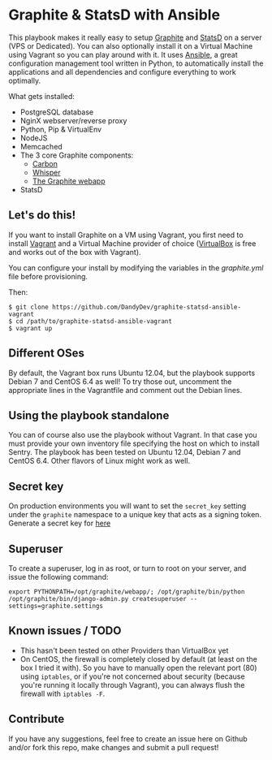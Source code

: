 # Graphite & StatsD with Ansible

This playbook makes it really easy to setup [Graphite](http://graphite.readthedocs.org/en/latest/) and [StatsD](https://github.com/etsy/statsd/) on a server (VPS or Dedicated). You can also optionally install it on a Virtual Machine using Vagrant so you can play around with it. It uses [Ansible](http://www.ansible.com/), a great configuration management tool written in Python, to automatically install the applications and all dependencies and configure everything to work optimally.

What gets installed:

*  PostgreSQL database
*  NginX webserver/reverse proxy
*  Python, Pip & VirtualEnv
*  NodeJS
*  Memcached
*  The 3 core Graphite components:
	* [Carbon](https://github.com/graphite-project/carbon)
	* [Whisper](https://github.com/graphite-project/whisper)
	* [The Graphite webapp](https://github.com/graphite-project/graphite-web)
* StatsD  

## Let's do this!

If you want to install Graphite on a VM using Vagrant, you first need to install [Vagrant](http://www.vagrantup.com/) and a Virtual Machine provider of choice ([VirtualBox](https://www.virtualbox.org/) is free and works out of the box with Vagrant).

You can configure your install by modifying the variables in the _graphite.yml_ file before provisioning.

Then: 

```
$ git clone https://github.com/DandyDev/graphite-statsd-ansible-vagrant
$ cd /path/to/graphite-statsd-ansible-vagrant
$ vagrant up
```

## Different OSes

By default, the Vagrant box runs Ubuntu 12.04, but the playbook supports Debian 7 and CentOS 6.4 as well! To try those out, uncomment the appropriate lines in the Vagrantfile and comment out the Debian lines.

## Using the playbook standalone

You can of course also use the playbook without Vagrant. In that case you must provide your own inventory file specifying the host on which to install Sentry. The playbook has been tested on Ubuntu 12.04, Debian 7 and CentOS 6.4. Other flavors of Linux might work as well.

## Secret key

On production environments you will want to set the ``secret_key`` setting under the ``graphite`` namespace to a unique key that acts as a signing token. Generate a secret key for [here](http://www.miniwebtool.com/django-secret-key-generator/)

## Superuser

To create a superuser, log in as root, or turn to root on your server, and issue the following command:

```
export PYTHONPATH=/opt/graphite/webapp/; /opt/graphite/bin/python /opt/graphite/bin/django-admin.py createsuperuser --settings=graphite.settings
```

## Known issues / TODO

* This hasn't been tested on other Providers than VirtualBox yet
* On CentOS, the firewall is completely closed by default (at least on the box I tried it with). So you have to manually open the relevant port (80) using `iptables`, or if you're not concerned about security (because you're running it locally through Vagrant), you can always flush the firewall with `iptables -F`.

## Contribute

If you have any suggestions, feel free to create an issue here on Github and/or fork this repo, make changes and submit a pull request!
